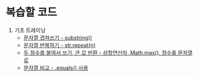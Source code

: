 # 복습할 코드
1. 기초 트레이닝
   * [문자열 겹쳐쓰기 - substring()](src/overlap_String.java)
   * [문자열 반복하기 - str.repeat(n)](src/repeat_String.java)
   * [두 정수를 붙여서 쓰기, 큰 값 반환 - 삼항연산자, Math.max(), 정수를 문자열로](src/add_int2String.java)
   * [문자열 비교 - .equals() 사용](src/StringCondition.java)




<!-- 
## Getting Started

Welcome to the VS Code Java world. Here is a guideline to help you get started to write Java code in Visual Studio Code.

## Folder Structure

The workspace contains two folders by default, where:

- `src`: the folder to maintain sources
- `lib`: the folder to maintain dependencies

Meanwhile, the compiled output files will be generated in the `bin` folder by default.

> If you want to customize the folder structure, open `.vscode/settings.json` and update the related settings there.

## Dependency Management

The `JAVA PROJECTS` view allows you to manage your dependencies. More details can be found [here](https://github.com/microsoft/vscode-java-dependency#manage-dependencies). -->